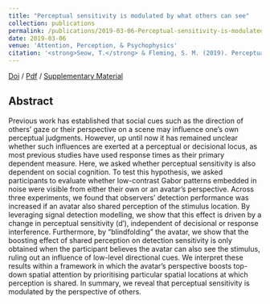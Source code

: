 ```yaml
---
title: "Perceptual sensitivity is modulated by what others can see"
collection: publications
permalink: /publications/2019-03-06-Perceptual-sensitivity-is-modulated-by-what-others-can-see
date: 2019-03-06
venue: 'Attention, Perception, & Psychophysics'
citation: '<strong>Seow, T.</strong> & Fleming, S. M. (2019). Perceptual sensitivity is modulated by what others can see. <i>Attention, Perception, & Psychophysics</i>, <strong>81</strong>, 1979–1990.'
---
```



[Doi](https://doi.org/10.3758/s13414-019-01724-5) / [Pdf](http://seowxft.github.io/files/2019-03-06-Perceptual-sensitivity-is-modulated-by-what-others-can-see.pdf) / [Supplementary Material](http://seowxft.github.io/files/2019-03-06-Perceptual-sensitivity-supplementary.pdf)

## Abstract
Previous work has established that social cues such as the direction of others’ gaze or their perspective on a scene may influence one’s own perceptual judgments. However, up until now it has remained unclear whether such influences are exerted at a perceptual or decisional locus, as most previous studies have used response times as their primary dependent measure. Here, we asked whether perceptual sensitivity is also dependent on social cognition. To test this hypothesis, we asked participants to evaluate whether low-contrast Gabor patterns embedded in noise were visible from either their own or an avatar’s perspective. Across three experiments, we found that observers’ detection performance was increased if an avatar also shared perception of the stimulus location. By leveraging signal detection modelling, we show that this effect is driven by a change in perceptual sensitivity (d′), independent of decisional or response interference. Furthermore, by “blindfolding” the avatar, we show that the boosting effect of shared perception on detection sensitivity is only obtained when the participant believes the avatar can also see the stimulus, ruling out an influence of low-level directional cues. We interpret these results within a framework in which the avatar’s perspective boosts top-down spatial attention by prioritising particular spatial locations at which perception is shared. In summary, we reveal that perceptual sensitivity is modulated by the perspective of others.
